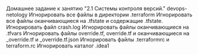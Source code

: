 Домашнее задание к занятию "2.1 Системы контроля версий."
devops-netology
Игнорировать все файлы в директории .terraform
Игнорировать все файлы оканчивающиеся на .tfstate и содержащие .tfstate.
Игнорировать файл crash.log
Игнорировать файлы оканчивающиеся на .tfvars
Игнорировать файлы override.tf, override.tf и оканчивающиеся на _override.tf и _override.tf.json
Игнорировать файлы .terraformrc и terraform.rc
Игнорировать каталог .idea1
